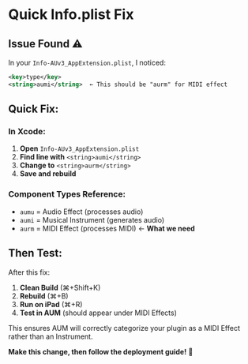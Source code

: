 # Quick Info.plist Fix

## Issue Found ⚠️

In your `Info-AUv3_AppExtension.plist`, I noticed:

```xml
<key>type</key>
<string>aumi</string>  ← This should be "aurm" for MIDI effect
```

## Quick Fix:

### **In Xcode:**
1. **Open** `Info-AUv3_AppExtension.plist`
2. **Find line with** `<string>aumi</string>`
3. **Change to** `<string>aurm</string>`
4. **Save and rebuild**

### **Component Types Reference:**
- `aumu` = Audio Effect (processes audio)
- `aumi` = Musical Instrument (generates audio)
- `aurm` = MIDI Effect (processes MIDI) ← **What we need**

## Then Test:

After this fix:
1. **Clean Build** (⌘+Shift+K)
2. **Rebuild** (⌘+B)  
3. **Run on iPad** (⌘+R)
4. **Test in AUM** (should appear under MIDI Effects)

This ensures AUM will correctly categorize your plugin as a MIDI Effect rather than an Instrument.

**Make this change, then follow the deployment guide!** 🎯